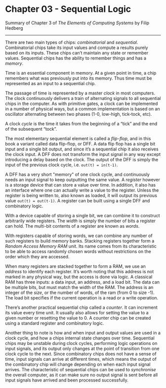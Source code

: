 # Chapter 03 - Sequential Logic

Summary of Chapter 3 of *The Elements of Computing Systems* by Filip Hedberg

-----

There are two main types of chips: *combinatorial* and *sequential*. Combinatorial chips take its input values and compute a results purely based on its inputs. These chips can’t maintain any state or remember values. Sequential chips has the ability to remember things and has a *memory*. 

Time is an essential component in memory. At a given point in time, a chip remembers what was previously put into its memory. Thus time must be represented as an input to a sequential chip. 

The passage of time is represented by a master *clock* in most computers. The clock continuously delivers a train of alternating signals to all sequential chips in the computer. As with primitive gates, a clock can be implemented in a number of physical ways, but a common implementation is based on an oscillator alternating between two phases (1-0, low-high, tick-tock, etc). 

A clock *cycle* is the time it takes from the beginning of a “tick” and the end of the subsequent “tock”. 

The most elementary sequential element is called a *flip-flop*, and in this book a variant called data flip-flop, or DFF. A data flip flop has a single bit input and a single bit output, and since it’s a sequential chip it also receives the clock input. A DFF does not transform the input signal in any way except introducing a delay based on the clock. The output of the DFF is simply the input of the previous clock cycle, i.e. `out(t) = in(t-1)`. 

A DFF has a very short "memory" of one clock cycle, and continuously needs an input signal to keep outputting the same value. A *register* however is a storage device that can store a value over time. In addition, it also has an interface where one can actually write a value to the register. Unless the register is being written to, also known as loaded, it will output its previous value `out(t) = out(t-1)`.  A register can be built using a single DFF and combinatory logic. 

With a device capable of storing a single bit, we can combine it to construct arbitrarily wide registers. The *width* is simply the number of bits a register can hold. The multi-bit contents of a register are known as *words*. 

With registers capable of storing words, we can combine any number of such registers to build memory banks. Stacking registers together form a *Random Access Memory RAM* unit. Its name comes from its characteristic to be able to access randomly chosen words without restrictions on the order which they are accessed. 

When many registers are stacked together to form a RAM, we use an *address* to identify each register. It’s worth noting that this address is not marked in any physical way, but the access is done via logic. A classical RAM has three inputs: a data input, an address, and a load bit. The data can be multiple bits, but must match the width of the RAM. The address is an integer of the *size*, or the number of words, of the ram (from 0 to size -1). The load bit specifies if the current operation is a read or a write operation.

There’s another practical sequential chip called a *counter*. It can increment its value every time unit. It usually also allows for setting the value to a given number or resetting the value to 0. A counter chip can be created using a standard register and combinatory logic.

Another thing to note is how and when input and output values are used in a clock cycle, and how a chips internal state changes over time. Sequential chips may be unstable during clock cycles, performing logic operations on input signals, and its output only changes at the point of transition from one clock cycle to the next. Since combinatory chips does not have a sense of time, input signals can arrive at different times, which means the output of the combinatory chip will change depending on when each input signal arrives. The characteristic of sequential chips can be used to *synchronise* the overall computer, as it can make sure no output signal is sent before all input signals have arrived and been processed successfully. 